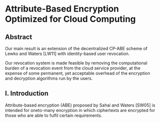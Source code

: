 # Attribute-Based Encryption Optimized for Cloud Computing

## Abstract

Our main result is an extension of the decentralized CP-ABE scheme of Lewko and Waters [LW11] with identity-based user revocation.

Our revocation system is made feasible by removing the computational burden of a revocation event from the cloud service provider, at the expense of some permanent, yet acceptable overhead of the encryption and decryption algorithms run by the users.


## I. Introduction

Attribute-based encryption (ABE) proposed by Sahai and Waters [SW05] is intended for oneto-many encryption in which ciphertexts are encrypted for those who are able to fulfil certain
requirements. 
